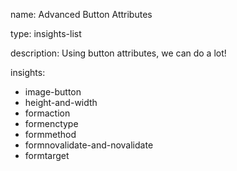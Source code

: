 name: Advanced Button Attributes

type: insights-list

description: Using button attributes, we can do a lot!

insights:

- image-button
- height-and-width
- formaction
- formenctype
- formmethod
- formnovalidate-and-novalidate
- formtarget
